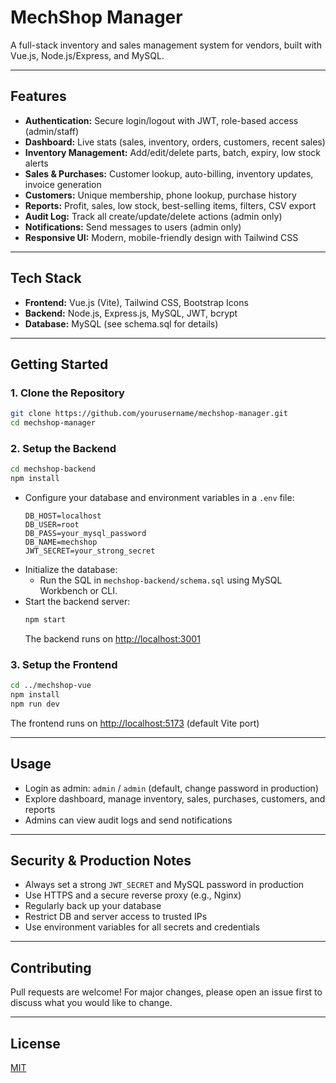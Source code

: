 # MechShop Manager

A full-stack inventory and sales management system for vendors, built with Vue.js, Node.js/Express, and MySQL.

---

## Features
- **Authentication:** Secure login/logout with JWT, role-based access (admin/staff)
- **Dashboard:** Live stats (sales, inventory, orders, customers, recent sales)
- **Inventory Management:** Add/edit/delete parts, batch, expiry, low stock alerts
- **Sales & Purchases:** Customer lookup, auto-billing, inventory updates, invoice generation
- **Customers:** Unique membership, phone lookup, purchase history
- **Reports:** Profit, sales, low stock, best-selling items, filters, CSV export
- **Audit Log:** Track all create/update/delete actions (admin only)
- **Notifications:** Send messages to users (admin only)
- **Responsive UI:** Modern, mobile-friendly design with Tailwind CSS

---

## Tech Stack
- **Frontend:** Vue.js (Vite), Tailwind CSS, Bootstrap Icons
- **Backend:** Node.js, Express.js, MySQL, JWT, bcrypt
- **Database:** MySQL (see schema.sql for details)

---

## Getting Started

### 1. Clone the Repository
```sh
git clone https://github.com/yourusername/mechshop-manager.git
cd mechshop-manager
```

### 2. Setup the Backend
```sh
cd mechshop-backend
npm install
```
- Configure your database and environment variables in a `.env` file:
  ```env
  DB_HOST=localhost
  DB_USER=root
  DB_PASS=your_mysql_password
  DB_NAME=mechshop
  JWT_SECRET=your_strong_secret
  ```
- Initialize the database:
  - Run the SQL in `mechshop-backend/schema.sql` using MySQL Workbench or CLI.
- Start the backend server:
  ```sh
  npm start
  ```
  The backend runs on [http://localhost:3001](http://localhost:3001)

### 3. Setup the Frontend
```sh
cd ../mechshop-vue
npm install
npm run dev
```
  The frontend runs on [http://localhost:5173](http://localhost:5173) (default Vite port)

---

## Usage
- Login as admin: `admin` / `admin` (default, change password in production)
- Explore dashboard, manage inventory, sales, purchases, customers, and reports
- Admins can view audit logs and send notifications

---

## Security & Production Notes
- Always set a strong `JWT_SECRET` and MySQL password in production
- Use HTTPS and a secure reverse proxy (e.g., Nginx)
- Regularly back up your database
- Restrict DB and server access to trusted IPs
- Use environment variables for all secrets and credentials

---

## Contributing
Pull requests are welcome! For major changes, please open an issue first to discuss what you would like to change.

---

## License
[MIT](LICENSE) 
